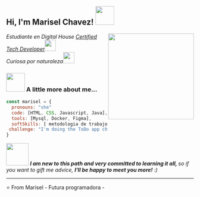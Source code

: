 <h2> Hi, I'm Marisel Chavez! <img src="https://media.giphy.com/media/mGcNjsfWAjY5AEZNw6/giphy.gif" width="50"></h2>
<img align='right' src="https://media.giphy.com/media/ieyl9zmCjO4b4t6qoY/giphy.gif" width="230">
<p><em>Estudiante en Digital House <a href="https://www.digitalhouse.com/ar">Certified Tech Developer</a><img src="https://media.giphy.com/media/fYSnHlufseco8Fh93Z/giphy.gif" width="30"></br>Curiosa por naturaleza<img src="https://media.giphy.com/media/WUlplcMpOCEmTGBtBW/giphy.gif" width="30"> 
</em></p>




### <img src="https://media.giphy.com/media/VgCDAzcKvsR6OM0uWg/giphy.gif" width="50"> A little more about me...  

```javascript
const marisel = {
  pronouns: "she" 
  code: [HTML, CSS, Javascript, Java],
  tools: [Mysql, Docker, Figma],
  softSkills: [ metodologia de trabajo, Learning Agility, Desing Thinking, Comunicacion efectiva, UX/UI ]
 challenge: "I'm doing the ToDo app challenge turning over everything I've learned."
}
```

<img src="https://media.giphy.com/media/LnQjpWaON8nhr21vNW/giphy.gif" width="60"> <em><b>I am new to this path and very committed to learning it all, </b> so if you want to gift me advice, <b> I'll be happy to meet you more!</b> :)</em>

---

⭐️ From Marisel - Futura programadora -


